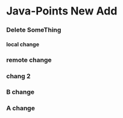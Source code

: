 # Java-Points New Add
### Delete SomeThing
#### local change
### remote change
### chang 2
### B change
### A change
